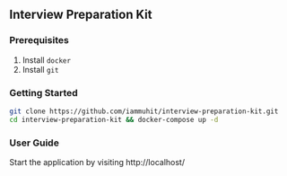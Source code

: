## Interview Preparation Kit

### Prerequisites
1. Install `docker`
2. Install `git`

### Getting Started
```sh
git clone https://github.com/iammuhit/interview-preparation-kit.git
cd interview-preparation-kit && docker-compose up -d
```

### User Guide
Start the application by visiting http://localhost/

